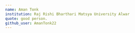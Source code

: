 ```yaml
---
name: Aman Tonk
institution: Raj Rishi Bharthari Matsya University Alwar
quote: good person.
github_user: AmanTonk22
---
```

